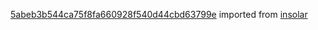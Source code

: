 [5abeb3b544ca75f8fa660928f540d44cbd63799e](https://github.com/insolar/insolar/commit/5abeb3b544ca75f8fa660928f540d44cbd63799e) imported from [insolar](https://github.com/insolar/insolar)

